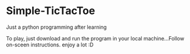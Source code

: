 # Simple-TicTacToe
Just a python programming after learning

To play, just download and run the program in your local machine...Follow on-sceen instructions. enjoy a lot :D
